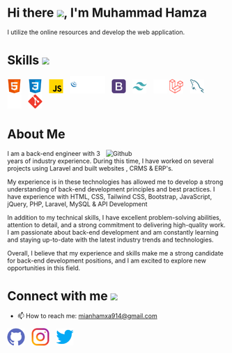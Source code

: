 <h1> Hi there <img src = "https://raw.githubusercontent.com/MartinHeinz/MartinHeinz/master/wave.gif" width='50px'>, I'm Muhammad Hamza </h1>
I utilize the online resources and develop the web application.
<br>

<h1> Skills <img src = "https://media2.giphy.com/media/QssGEmpkyEOhBCb7e1/giphy.gif?cid=ecf05e47a0n3gi1bfqntqmob8g9aid1oyj2wr3ds3mg700bl&rid=giphy.gif" width = 32px> </h1>

<img width ='32px' src ='icons/html.svg' style='margin-right:12px'> <img width ='32px' src ='icons/css.svg' style='margin-right:12px'> <img width ='32px' src ='icons/javascript.svg' style='margin-right:12px'> <img width ='80px' src ='icons/jquery.svg' style='margin-right:12px'> <img width ='32px' src ='icons/bootstrap.svg' style='margin-right:12px'> <img width ='32px' src ='icons/tailwind.svg' style='margin-right:12px'> <img width ='32px' style="color:#fff" src ='icons/php.svg' style='margin-right:12px'> <img width ='32px' src ='icons/laravel.svg' style='margin-right:12px'> <img width ='32px' src ='icons/mysql.svg' style='margin-right:12px'> <img width ='32px' src ='icons/api.svg' style='margin-right:12px'> <img width ='32px' src ='icons/git.svg' style='margin-right:12px'>

<h1> About Me </h1>
<img width="55%" align="right" alt="Github" src="https://raw.githubusercontent.com/onimur/.github/master/.resources/git-header.svg" />

I am a back-end engineer with 3 years of industry experience. During this time, I have worked on several projects using Laravel  and built websites , CRMS & ERP's.

My experience is in these technologies has allowed me to develop a strong understanding of back-end development principles and best practices. I have experience with HTML, CSS, Tailwind CSS, Bootstrap, JavaScript, jQuery, PHP, Laravel, MySQL & API Development

In addition to my technical skills, I have excellent problem-solving abilities, attention to detail, and a strong commitment to delivering high-quality work. I am passionate about back-end development and am constantly learning and staying up-to-date with the latest industry trends and technologies.

Overall, I believe that my experience and skills make me a strong candidate for back-end development positions, and I am excited to explore new opportunities in this field.

<h1> Connect with me <img src='https://raw.githubusercontent.com/ShahriarShafin/ShahriarShafin/main/Assets/handshake.gif' width="100px"> </h1>

- 📫 How to reach me: mianhamxa914@gmail.com 


[<img src='icons/github.svg' alt='github' height='40' style='margin-right:12px'>](https://github.com/MuhammadHamza0147)  [<img src='icons/instagram.svg' alt='instagram' height='40' style='margin-right:12px'>](https://www.instagram.com/_mr_hamxa/)  [<img src='icons/twitter.svg' alt='twitter' height='40' style='margin-right:12px'>](https://twitter.com/mr_hamxa266)
